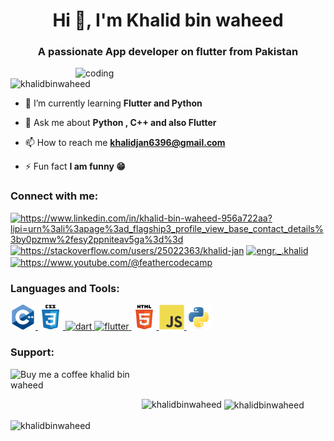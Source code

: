 <h1 align="center">Hi 👋, I'm Khalid bin waheed</h1>
<h3 align="center">A passionate App developer on flutter from Pakistan</h3>
<img align = "right" alt = "coding" width = "400" src="https://static.wixstatic.com/media/b313a9_89ebec0c5f384c65a9551f0c1ec18ca9~mv2.gif">
<p align="left"> <img src="https://komarev.com/ghpvc/?username=khalidbinwaheed&label=Profile%20views&color=0e75b6&style=flat" alt="khalidbinwaheed" /> </p>

- 🌱 I’m currently learning **Flutter and Python**

- 💬 Ask me about **Python , C++ and also Flutter**

- 📫 How to reach me **khalidjan6396@gmail.com**

- ⚡ Fun fact **I am funny 😁**

<h3 align="left">Connect with me:</h3>
<p align="left">
<a href="https://linkedin.com/in/https://www.linkedin.com/in/khalid-bin-waheed-956a722aa?lipi=urn%3ali%3apage%3ad_flagship3_profile_view_base_contact_details%3by0pzmw%2fesy2ppniteav5ga%3d%3d" target="blank"><img align="center" src="https://raw.githubusercontent.com/rahuldkjain/github-profile-readme-generator/master/src/images/icons/Social/linked-in-alt.svg" alt="https://www.linkedin.com/in/khalid-bin-waheed-956a722aa?lipi=urn%3ali%3apage%3ad_flagship3_profile_view_base_contact_details%3by0pzmw%2fesy2ppniteav5ga%3d%3d" height="30" width="40" /></a>
<a href="https://stackoverflow.com/users/https://stackoverflow.com/users/25022363/khalid-jan" target="blank"><img align="center" src="https://raw.githubusercontent.com/rahuldkjain/github-profile-readme-generator/master/src/images/icons/Social/stack-overflow.svg" alt="https://stackoverflow.com/users/25022363/khalid-jan" height="30" width="40" /></a>
<a href="https://instagram.com/engr._.khalid" target="blank"><img align="center" src="https://raw.githubusercontent.com/rahuldkjain/github-profile-readme-generator/master/src/images/icons/Social/instagram.svg" alt="engr._.khalid" height="30" width="40" /></a>
<a href="https://www.youtube.com/c/https://www.youtube.com/@feathercodecamp" target="blank"><img align="center" src="https://raw.githubusercontent.com/rahuldkjain/github-profile-readme-generator/master/src/images/icons/Social/youtube.svg" alt="https://www.youtube.com/@feathercodecamp" height="30" width="40" /></a>
</p>

<h3 align="left">Languages and Tools:</h3>
<p align="left"> <a href="https://www.w3schools.com/cpp/" target="_blank" rel="noreferrer"> <img src="https://raw.githubusercontent.com/devicons/devicon/master/icons/cplusplus/cplusplus-original.svg" alt="cplusplus" width="40" height="40"/> </a> <a href="https://www.w3schools.com/css/" target="_blank" rel="noreferrer"> <img src="https://raw.githubusercontent.com/devicons/devicon/master/icons/css3/css3-original-wordmark.svg" alt="css3" width="40" height="40"/> </a> <a href="https://dart.dev" target="_blank" rel="noreferrer"> <img src="https://www.vectorlogo.zone/logos/dartlang/dartlang-icon.svg" alt="dart" width="40" height="40"/> </a> <a href="https://flutter.dev" target="_blank" rel="noreferrer"> <img src="https://www.vectorlogo.zone/logos/flutterio/flutterio-icon.svg" alt="flutter" width="40" height="40"/> </a> <a href="https://www.w3.org/html/" target="_blank" rel="noreferrer"> <img src="https://raw.githubusercontent.com/devicons/devicon/master/icons/html5/html5-original-wordmark.svg" alt="html5" width="40" height="40"/> </a> <a href="https://developer.mozilla.org/en-US/docs/Web/JavaScript" target="_blank" rel="noreferrer"> <img src="https://raw.githubusercontent.com/devicons/devicon/master/icons/javascript/javascript-original.svg" alt="javascript" width="40" height="40"/> </a> <a href="https://www.python.org" target="_blank" rel="noreferrer"> <img src="https://raw.githubusercontent.com/devicons/devicon/master/icons/python/python-original.svg" alt="python" width="40" height="40"/> </a> </p>

<h3 align="left">Support:</h3>
<p><a href="https://www.buymeacoffee.com/Buy me a coffee khalid bin waheed"> <img align="left" src="https://cdn.buymeacoffee.com/buttons/v2/default-yellow.png" height="50" width="210" alt="Buy me a coffee khalid bin waheed" /></a></p><br><br>

<p><img align="left" src="https://github-readme-stats.vercel.app/api/top-langs?username=khalidbinwaheed&show_icons=true&locale=en&layout=compact" alt="khalidbinwaheed" /></p>

<p>&nbsp;<img align="center" src="https://github-readme-stats.vercel.app/api?username=khalidbinwaheed&show_icons=true&locale=en" alt="khalidbinwaheed" /></p>

<p><img align="center" src="https://github-readme-streak-stats.herokuapp.com/?user=khalidbinwaheed&" alt="khalidbinwaheed" /></p>
